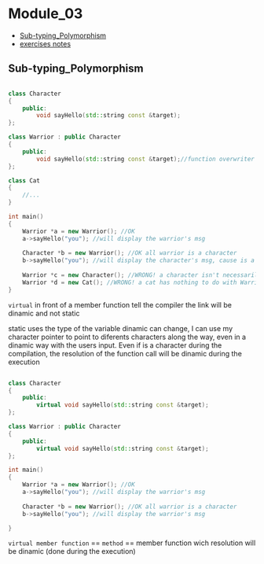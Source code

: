 # Module_03

* [Sub-typing_Polymorphism](#Sub-typing_Polymorphism)
* [exercises notes](#notes)

## Sub-typing_Polymorphism


```cpp

class Character
{
	public:
		void sayHello(std::string const &target);
};

class Warrior : public Character
{
	public:
		void sayHello(std::string const &target);//function overwriter
};

class Cat
{
	//...
}

int main()
{
	Warrior *a = new Warrior(); //OK
	a->sayHello("you"); //will display the warrior's msg
	
	Character *b = new Warrior(); //OK all warrior is a character
	b->sayHello("you"); //will display the character's msg, cause is a pointer to a character
	
	Warrior *c = new Character(); //WRONG! a character isn't necessarily a warrior
	Warrior *d = new Cat(); //WRONG! a cat has nothing to do with Warrior class
}

```

`virtual` in front of a member function tell the compiler the link will be dinamic and not static

static uses the type of the variable
dinamic can change, I can use my character pointer to point to diferents characters along the way, even in a dinamic way with the users input. Even if is a character during the compilation, the resolution of the function call will be dinamic during the execution

```cpp

class Character
{
	public:
		virtual void sayHello(std::string const &target);
};

class Warrior : public Character
{
	public:
		virtual void sayHello(std::string const &target);
};

int main()
{
	Warrior *a = new Warrior(); //OK
	a->sayHello("you"); //will display the warrior's msg
	
	Character *b = new Warrior(); //OK all warrior is a character
	b->sayHello("you"); //will display the warrior's msg

}
```

`virtual member function` == `method` == member function wich resolution will be dinamic (done during the execution)

